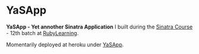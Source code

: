 YaSApp
======

**YaSApp - Yet annother Sinatra Application** I built during the [Sinatra
Course][1] - 12th batch at [RubyLearning][2].

Momentarily deployed at heroku under [YaSApp][3].

[1]: http://rubylearning.com/blog/2013/12/28/a-free-online-course-on-sinatra-12th-batch/
[2]: http://rubylearning.com/
[3]: http://yasapp.herokuapp.com/
